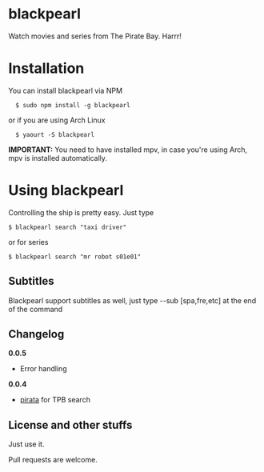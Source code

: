 
# blackpearl

Watch movies and series from The Pirate Bay. Harrr!


# Installation

You can install blackpearl via NPM

```
  $ sudo npm install -g blackpearl
```

or if you are using Arch Linux


```
  $ yaourt -S blackpearl
```

**IMPORTANT:** You need to have installed mpv, in case you're using Arch, mpv is installed automatically.

# Using blackpearl

Controlling the ship is pretty easy. Just type

```
$ blackpearl search "taxi driver"
```

or for series

```
$ blackpearl search "mr robot s01e01"
```

## Subtitles

Blackpearl support subtitles as well, just type --sub [spa,fre,etc] at the end of the command


## Changelog

**0.0.5**
+ Error handling

**0.0.4**
+ [pirata](https://github.com/rainbowintheshell/pirata) for TPB search

## License and other stuffs

Just use it.

Pull requests are welcome.
